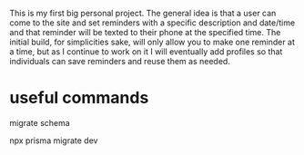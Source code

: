 This is my first big personal project. The general idea is that a user can come to the site and set reminders with a specific description and date/time and that reminder will be texted to their phone at the specified time. The initial build, for simplicities sake, will only allow you to make one reminder at a time, but as I continue to work on it I will eventually add profiles so that individuals can save reminders and reuse them as needed. 

# useful commands

migrate schema

npx prisma migrate dev
